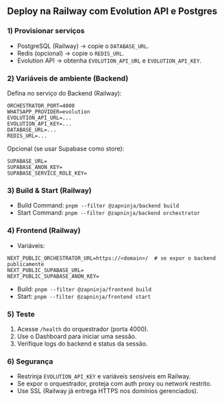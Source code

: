 ## Deploy na Railway com Evolution API e Postgres

### 1) Provisionar serviços
- PostgreSQL (Railway) → copie o `DATABASE_URL`.
- Redis (opcional) → copie o `REDIS_URL`.
- Evolution API → obtenha `EVOLUTION_API_URL` e `EVOLUTION_API_KEY`.

### 2) Variáveis de ambiente (Backend)
Defina no serviço do Backend (Railway):
```
ORCHESTRATOR_PORT=4000
WHATSAPP_PROVIDER=evolution
EVOLUTION_API_URL=...  
EVOLUTION_API_KEY=...  
DATABASE_URL=...       
REDIS_URL=...          
```
Opcional (se usar Supabase como store):
```
SUPABASE_URL=
SUPABASE_ANON_KEY=
SUPABASE_SERVICE_ROLE_KEY=
```

### 3) Build & Start (Railway)
- Build Command: `pnpm --filter @zapninja/backend build`
- Start Command: `pnpm --filter @zapninja/backend orchestrator`

### 4) Frontend (Railway)
- Variáveis:
```
NEXT_PUBLIC_ORCHESTRATOR_URL=https://<domain>/  # se expor o backend publicamente
NEXT_PUBLIC_SUPABASE_URL=
NEXT_PUBLIC_SUPABASE_ANON_KEY=
```
- Build: `pnpm --filter @zapninja/frontend build`
- Start: `pnpm --filter @zapninja/frontend start`

### 5) Teste
1. Acesse `/health` do orquestrador (porta 4000).  
2. Use o Dashboard para iniciar uma sessão.  
3. Verifique logs do backend e status da sessão.

### 6) Segurança
- Restrinja `EVOLUTION_API_KEY` e variáveis sensíveis em Railway.  
- Se expor o orquestrador, proteja com auth proxy ou network restrito.  
- Use SSL (Railway já entrega HTTPS nos domínios gerenciados).


